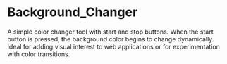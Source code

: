 # Background_Changer
A simple color changer tool with start and stop buttons. When the start button is pressed, the background color begins to change dynamically. Ideal for adding visual interest to web applications or for experimentation with color transitions.

